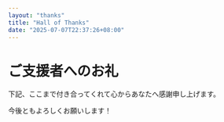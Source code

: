 ```yaml
---
layout: "thanks"
title: "Hall of Thanks"
date: "2025-07-07T22:37:26+08:00"
---
```


# ご支援者へのお礼

下記、ここまで付き合ってくれて心からあなたへ感謝申し上げます。

今後ともよろしくお願いします！

